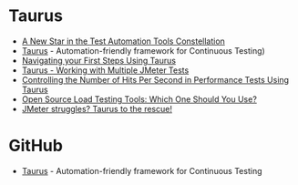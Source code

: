 # Taurus

* [A New Star in the Test Automation Tools Constellation](https://www.blazemeter.com/blog/taurus-new-star-test-automation-tools-constellation)
* [Taurus](http://gettaurus.org/) - Automation-friendly framework for Continuous Testing)
* [Navigating your First Steps Using Taurus](https://www.blazemeter.com/blog/navigating-your-first-steps-using-taurus)
* [Taurus - Working with Multiple JMeter Tests](https://www.blazemeter.com/blog/taurus-working-multiple-jmeter-tests)
* [Controlling the Number of Hits Per Second in Performance Tests Using Taurus](https://www.blazemeter.com/blog/controlling-number-hits-second-performance-tests-using-taurus)
* [Open Source Load Testing Tools: Which One Should You Use?](https://www.blazemeter.com/blog/open-source-load-testing-tools-which-one-should-you-use)
* [JMeter struggles? Taurus to the rescue!](http://www.abstracta.us/2015/09/07/introduction-to-taurus-an-alternative-to-jmeter/)

# GitHub
* [Taurus](https://github.com/Blazemeter/taurus) - Automation-friendly framework for Continuous Testing 
